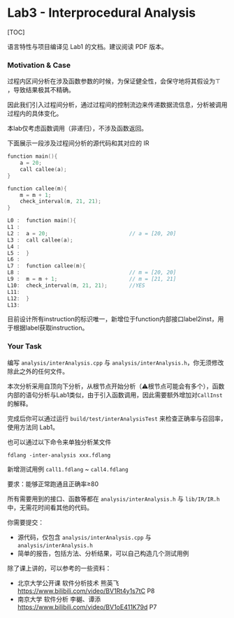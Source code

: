 # Lab3 - Interprocedural Analysis

[TOC]

语言特性与项目编译见 Lab1 的文档。建议阅读 PDF 版本。

### Motivation & Case

过程内区间分析在涉及函数参数的时候，为保证健全性，会保守地将其假设为$\top$ ，导致结果极其不精确。

因此我们引入过程间分析，通过过程间的控制流边来传递数据流信息，分析被调用过程内的具体变化。

本lab仅考虑函数调用（非递归），不涉及函数返回。

下面展示一段涉及过程间分析的源代码和其对应的 IR

```c
function main(){
    a = 20;
    call callee(a);
}

function callee(m){
    m = m + 1;
    check_interval(m, 21, 21);
}
```

```c
L0 :  function main(){
L1 :  
L2 :  a = 20;                          // a = [20, 20]
L3 :  call callee(a);
L4 :  
L5 :  }
L6 :  
L7 :  function callee(m){
L8 :                                   // m = [20, 20]
L9 :  m = m + 1;                       // m = [21, 21]
L10:  check_interval(m, 21, 21);       //YES
L11:  
L12:  }
L13: 
```

目前设计所有instruction的标识唯一，新增位于function内部接口label2inst，用于根据label获取instruction。



### Your Task

编写 `analysis/interAnalysis.cpp` 与 `analysis/interAnalysis.h`，你无须修改除此之外的任何文件。

本次分析采用自顶向下分析，从根节点开始分析（⚠️根节点可能会有多个），函数内部的语句分析与Lab1类似，由于引入函数调用，因此需要额外增加对`CallInst`的解释。

完成后你可以通过运行 `build/test/interAnalysisTest` 来检查正确率与召回率，使用方法同 Lab1。

也可以通过以下命令来单独分析某文件

```shell
fdlang -inter-analysis xxx.fdlang 
```

新增测试用例 `call1.fdlang` ~ `call4.fdlang` 

要求：能够正常跑通且正确率$\ge$80

所有需要用到的接口、函数等都在 `analysis/interAnalysis.h` 与 `lib/IR/IR.h` 中，无需花时间看其他的代码。



你需要提交：

+ 源代码，仅包含 `analysis/interAnalysis.cpp` 与 `analysis/interAnalysis.h`
+ 简单的报告，包括方法、分析结果，可以自己构造几个测试用例



除了课上讲的，可以参考的⼀些资料：

- 北京大学公开课 软件分析技术 熊英飞 https://www.bilibili.com/video/BV1Rt4y1s7tC P8
- 南京大学 软件分析 李樾、谭添 https://www.bilibili.com/video/BV1oE411K79d P7

